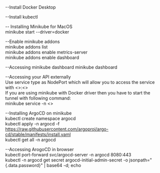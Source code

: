 --Install Docker Desktop  

--Install kubectl  

-- Installing Minikube for MacOS  
minikube start --driver=docker

--Enable minikube addons  
minikube addons list  
minikube addons enable metrics-server  
minikube addons enable dashboard  

--Accessing minikube dashboard
minikube dashboard  

--Accessing your API externally  
Use service type as NodePort which will allow you to access the service with <</Node-IP>>:<<NodePort>>  
If you are using minikube with Docker driver then you have to start the tunnel with following command:  
minikube service <service-name> -n <<namespace>>  

--Installing ArgoCD on minikube  
kubectl create namespace argocd  
kubectl apply -n argocd -f https://raw.githubusercontent.com/argoproj/argo-cd/stable/manifests/install.yaml  
kubectl get all -n argocd  

--Accessing ArogoCD in browser  
kubectl port-forward svc/argocd-server -n argocd 8080:443  
kubectl -n argocd get secret argocd-initial-admin-secret -o jsonpath="{.data.password}" | base64 -d; echo
